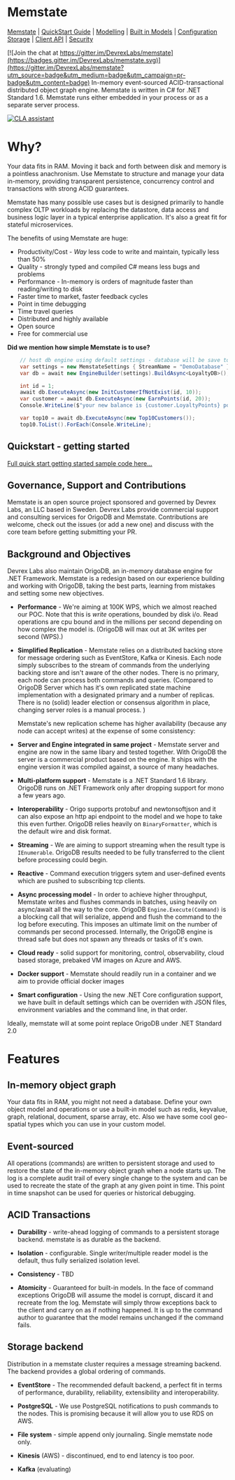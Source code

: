 # Memstate

[Memstate](readme.md) | [QuickStart Guide](QuickStart)  | [Modelling](Modelling) | [Built in Models](BuiltInModels) | [Configuration](Configuration) [Storage](Storage) | [Client API](ClientAPI) | [Security](Security)

[![Join the chat at https://gitter.im/DevrexLabs/memstate](https://badges.gitter.im/DevrexLabs/memstate.svg)](https://gitter.im/DevrexLabs/memstate?utm_source=badge&utm_medium=badge&utm_campaign=pr-badge&utm_content=badge)
In-memory event-sourced ACID-transactional distributed object graph engine. Memstate is written in C# for .NET Standard 1.6. Memstate runs either embedded in your process or as a separate server process.

[![CLA assistant](https://cla-assistant.io/readme/badge/DevrexLabs/memstate)](https://cla-assistant.io/DevrexLabs/memstate)

# Why?
Your data fits in RAM. Moving it back and forth between disk and memory is a pointless anachronism. Use Memstate to structure and manage your data in-memory, providing transparent persistence, concurrency control and transactions with strong ACID guarantees.

Memstate has many possible use cases but is designed primarily to handle complex OLTP workloads by replacing the datastore, data access and business logic layer in a typical enterprise application. It's also a great fit for stateful microservices.

The benefits of using Memstate are huge:
* Productivity/Cost - *Way* less code to write and maintain, typically less than 50%
* Quality - strongly typed and compiled C# means less bugs and problems
* Performance - In-memory is orders of magnitude faster than reading/writing to disk
* Faster time to market, faster feedback cycles
* Point in time debugging
* Time travel queries
* Distributed and highly available
* Open source
* Free for commercial use

**Did we mention how simple Memstate is to use?**

```csharp
    // host db engine using default settings - database will be save to disk as "DemoDatabase.journal"  
    var settings = new MemstateSettings { StreamName = "DemoDatabase" };
    var db = await new EngineBuilder(settings).BuildAsync<LoyaltyDB>();

    int id = 1;
    await db.ExecuteAsync(new InitCustomerIfNotExist(id, 10));
    var customer = await db.ExecuteAsync(new EarnPoints(id, 20));
    Console.WriteLine($"your new balance is {customer.LoyaltyPoints} points."); 

    var top10 = await db.ExecuteAsync(new Top10Customers());
    top10.ToList().ForEach(Console.WriteLine);
```

## Quickstart - getting started

[Full quick start getting started sample code here...](/Memstate.Docs.GettingStarted/QuickStart)

## Governance, Support and Contributions
Memstate is an open source project sponsored and governed by Devrex Labs, an LLC based in Sweden.
Devrex Labs provide commercial support and consulting services for OrigoDB and Memstate. Contributions are welcome, check out the issues (or add a new one) and discuss with the core team before getting submitting your PR.

## Background and Objectives
Devrex Labs also maintain OrigoDB, an in-memory database engine for .NET Framework. Memstate is a redesign based on our experience building and working with OrigoDB, taking the best parts, learning from mistakes and setting some new objectives.

* **Performance** - We're aiming at 100K WPS, which we almost reached our POC. Note that this is *write* operations, bounded by disk i/o. Read operations are cpu bound and in the millions per second depending on how complex the model is. (OrigoDB will max out at 3K writes per second (WPS).)

* **Simplified Replication** - Memstate relies on a distributed backing store for message ordering such as EventStore, Kafka or Kinesis. Each node simply subscribes to the stream of commands from the underlying backing store and isn't aware of the other nodes. There is no primary, each node can process both commands and queries. (Compared to OrigoDB Server which has it's own replicated state machine implementation with a designated primary and a number of replicas. There is no (solid) leader election or consensus algorithm in place, changing server roles is a manual process. )

    Memstate's new replication scheme has higher availability (because any node can accept writes) at the expense of some consistency: 

* **Server and Engine integrated in same project** - Memstate server and engine are now in the same libary and tested together. With OrigoDB the server is a commercial product based on the engine. It ships with the engine version it was compiled against, a source of many headaches. 

* **Multi-platform support** - Memstate is a .NET Standard 1.6 library. OrigoDB runs on .NET Framework only after dropping support for mono a few years ago. 

* **Interoperability** - Origo supports protobuf and newtonsoftjson and it can also expose an http api endpoint to the model and we hope to take this even further. OrigoDB relies heavily on `BinaryFormatter`, which is the default wire and disk format. 

* **Streaming** - We are aiming to support streaming when the result type is `IEnumerable`. OrigoDB results needed to be fully transferred to the client before processing could begin. 

* **Reactive** - Command execution triggers sytem and user-defined events which are pushed to subscribing tcp clients.

* **Async processing model** - In order to achieve higher throughput, Memstate writes and flushes commands in batches, using heavily on async/await all the way to the core. OrigoDB `Engine.Execute(Command)` is a blocking call that will serialize, append and flush the command to the log before executing. This imposes an ultimate limit on the number of commands per second processed. Internally, the OrigoDB engine is thread safe but does not spawn any threads or tasks of it's own. 

* **Cloud ready** - solid support for monitoring, control, observability, cloud based storage, prebaked VM images on Azure and AWS.

* **Docker support** - Memstate should readily run in a container and we aim to provide official docker images

* **Smart configuration** - Using the new .NET Core configuration support, we have built in default settings which can be overriden with JSON files, environment variables and the command line, in that order.

Ideally, memstate will at some point replace OrigoDB under .NET Standard 2.0

# Features
## In-memory object graph
Your data fits in RAM, you might not need a database. Define your own object model and operations or use a built-in model such as redis, keyvalue, graph, relational, document, sparse array, etc. Also we have some cool geo-spatial types which you can use in your custom model.

## Event-sourced
All operations (commands) are written to persistent storage and used to restore the state of the in-memory object graph when a node starts up. The log is a complete audit trail of every single change to the system and can be used to recreate the state of the graph at any given point in time. This point in time snapshot can be used for queries or historical debugging.

## ACID Transactions
* **Durability**  - write-ahead logging of commands to a persistent storage backend. memstate is as durable as the backend.

* **Isolation**   - configurable. Single writer/multiple reader model is the default, thus fully serialized isolation level.

* **Consistency** - TBD

* **Atomicity**   - Guaranteed for built-in models. In the face of command exceptions OrigoDB will assume the model is corrupt, discard it and recreate from the log. Memstate will simply throw exceptions back to the client and carry on as if nothing happened. It is up to the command author to guarantee that the model remains unchanged if the command fails.

## Storage backend
Distribution in a memstate cluster requires a message streaming backend. The backend provides a global ordering of commands. 

* **EventStore** - The recommended default backend, a perfect fit in terms of performance, durability, reliability, extensibility and interoperability.

* **PostgreSQL** - We use PostgreSQL notifications to push commands to the nodes. This is promising because it will allow you to use RDS on AWS.

* **File system** - simple append only journaling. Single memstate node only.

* **Kinesis** (AWS) - discontinued, end to end latency is too poor.

* **Kafka** (evaluating) 

